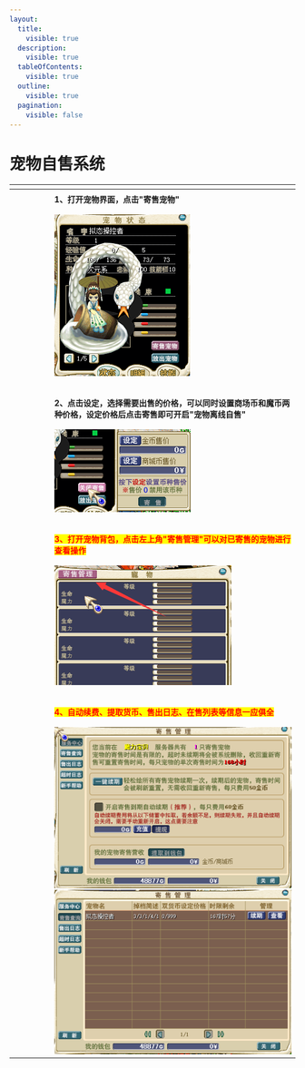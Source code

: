 ```yaml
---
layout:
  title:
    visible: true
  description:
    visible: true
  tableOfContents:
    visible: true
  outline:
    visible: true
  pagination:
    visible: false
---
```


# 宠物自售系统

<table data-header-hidden><thead><tr><th width="58" align="center"></th><th></th></tr></thead><tbody><tr><td align="center"></td><td></td></tr><tr><td align="center"><br></td><td><strong>1、打开宠物界面，点击"寄售宠物"</strong><br><br><img src="../../.gitbook/assets/QQ图片20220414143203.png" alt=""><br><br><br><strong>2、点击设定，选择需要出售的价格，可以同时设置商场币和魔币两种价格，设定价格后点击寄售即可开启"宠物离线自售"</strong><br><br><img src="../../.gitbook/assets/222.png" alt=""><br><br><br><mark style="color:red;"><strong>3、打开宠物背包，点击左上角"寄售管理"可以对已寄售的宠物进行查看操作</strong></mark><br><br><img src="../../.gitbook/assets/3.png" alt=""><br><br><br><mark style="color:red;"><strong>4、自动续费、提取货币、售出日志、在售列表等信息一应俱全</strong></mark><br><br><img src="../../.gitbook/assets/4.png" alt=""> <img src="../../.gitbook/assets/5.png" alt=""></td></tr></tbody></table>
